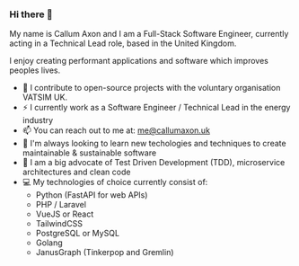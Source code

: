 ### Hi there 👋

My name is Callum Axon and I am a Full-Stack Software Engineer, currently acting in a Technical Lead role, based in the United Kingdom.

I  enjoy creating performant applications and software which improves peoples lives. 

- 🔭 I contribute to open-source projects with the voluntary organisation VATSIM UK. 
- ⚡️ I currently work as a Software Engineer / Technical Lead in the energy industry
- 📫 You can reach out to me at: me@callumaxon.uk
- 📕 I'm always looking to learn new techologies and techniques to create maintainable & sustainable software
- 🎉 I am a big advocate of Test Driven Development (TDD), microservice architectures and clean code
- 💻 My technologies of choice currently consist of:
  - Python (FastAPI for web APIs)
  - PHP / Laravel
  - VueJS or React
  - TailwindCSS
  - PostgreSQL or MySQL
  - Golang
  - JanusGraph (Tinkerpop and Gremlin)

<!--
**AxonC/AxonC** is a ✨ _special_ ✨ repository because its `README.md` (this file) appears on your GitHub profile.

Here are some ideas to get you started:

- 🔭 I’m currently working on ...
- 🌱 I’m currently learning ...
- 👯 I’m looking to collaborate on ...
- 🤔 I’m looking for help with ...
- 💬 Ask me about ...
- 📫 How to reach me: ...
- 😄 Pronouns: ...
- ⚡ Fun fact: ...
-->
